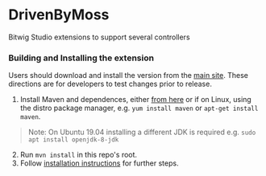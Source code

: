 # DrivenByMoss
Bitwig Studio extensions to support several controllers

### Building and Installing the extension

Users should download and install the version from the
[main site](http://www.mossgrabers.de/Software/Bitwig/Bitwig.html).
These directions are for developers to test changes prior to release.

1. Install Maven and dependences, either [from here](https://maven.apache.org/install.html)
or if on Linux, using the distro package manager, e.g. `yum install maven` or
`apt-get install maven`.
  > Note: On Ubuntu 19.04 installing a different JDK is required e.g. `sudo apt install openjdk-8-jdk`
2. Run `mvn install` in this repo's root.
3. Follow [installation instructions](https://github.com/git-moss/DrivenByMoss/wiki/Installation)
for further steps.
